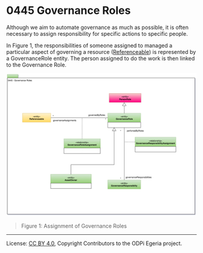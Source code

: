 <!-- SPDX-License-Identifier: CC-BY-4.0 -->
<!-- Copyright Contributors to the ODPi Egeria project. -->

# 0445 Governance Roles

Although we aim to automate governance as much as possible, it is often necessary to
assign responsibility for specific actions to specific people.

In Figure 1, the responsibilities of someone assigned to managed a
particular aspect of governing a resource ([Referenceable](0010-Base-Model.md))
is represented by a GovernanceRole entity.  The person assigned to
do the work is then linked to the Governance Role.

![UML](0445-Governance-Roles.png)
> Figure 1: Assignment of Governance Roles

----
License: [CC BY 4.0](https://creativecommons.org/licenses/by/4.0/),
Copyright Contributors to the ODPi Egeria project.
